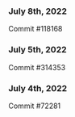 ### July 8th, 2022

Commit #118168

### July 5th, 2022

Commit #314353


### July 4th, 2022

Commit #72281
